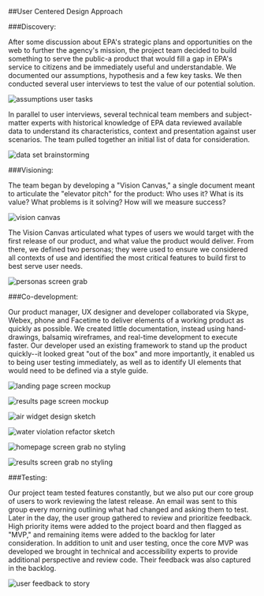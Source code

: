 ##User Centered Design Approach

###Discovery:

After some discussion about EPA's strategic plans and opportunities on the web to further the agency's mission, the project team decided to build something to serve the public-a product that would fill a gap in EPA's service to citizens and be immediately useful and understandable. We documented our assumptions, hypothesis and a few key tasks. We then conducted several user interviews to test the value of our potential solution.

![assumptions user tasks](images/Discovery_assumptions_user_tasks.jpg)
  
In parallel to user interviews,  several technical team members and subject-matter experts with historical knowledge of EPA data reviewed available data to understand its characteristics, context and presentation against user scenarios. The team pulled together an initial list of data for consideration.
  
![data set brainstorming](images/dataset-brainstorming.jpg)
  
###Visioning:

The team began by developing a "Vision Canvas," a single document meant to articulate the "elevator pitch" for the product: Who uses it? What is its value? What problems is it solving? How will we measure success?

![vision canvas](images/Visioning_vision_canvas.jpg)

The Vision Canvas articulated what types of users we would target with the first release of our product, and what value the product would deliver. From there, we defined two personas; they were used to ensure we considered all contexts of use and identified the most critical features to build first to best serve user needs. 

![personas screen grab](images/persona-screen-caps.jpg)

###Co-development:

Our product manager, UX designer and developer collaborated via Skype, Webex, phone and Facetime to deliver elements of a working product as quickly as possible. We created little documentation, instead using hand-drawings, balsamiq wireframes, and real-time development to execute faster. Our developer used an existing framework to stand up the product quickly--it looked great "out of the box" and more importantly, it enabled us to being user testing immediately, as well as to identify UI elements that would need to be defined via a style guide.

![landing page screen mockup](images/landing_page_mockup.jpg)

![results page screen mockup](images/results_page_mockup.jpg)

![air widget design sketch](images/air-widget-design-sketch.jpg)

![water violation refactor sketch](images/water-violation-refactor-sketch.jpg)

![homepage screen grab no styling](images/home_screencap_nostyling.jpg)

![results screen grab no styling](images/results_screencap_nostyling.jpg)

###Testing:

Our project team tested features constantly, but we also put our core group of users to work reviewing the latest release. An email was sent to this group every morning outlining what had changed and asking them to test. Later in the day, the user group gathered to review and prioritize feedback. High priority items were added to the project board and then flagged as "MVP," and remaining items were added to the backlog for later consideration. In addition to unit and user testing, once the core MVP was developed we brought in technical and accessibility experts to provide additional perspective and review code. Their feedback was also captured in the backlog.

![user feedback to story](images/feedback-to-story.jpg)
